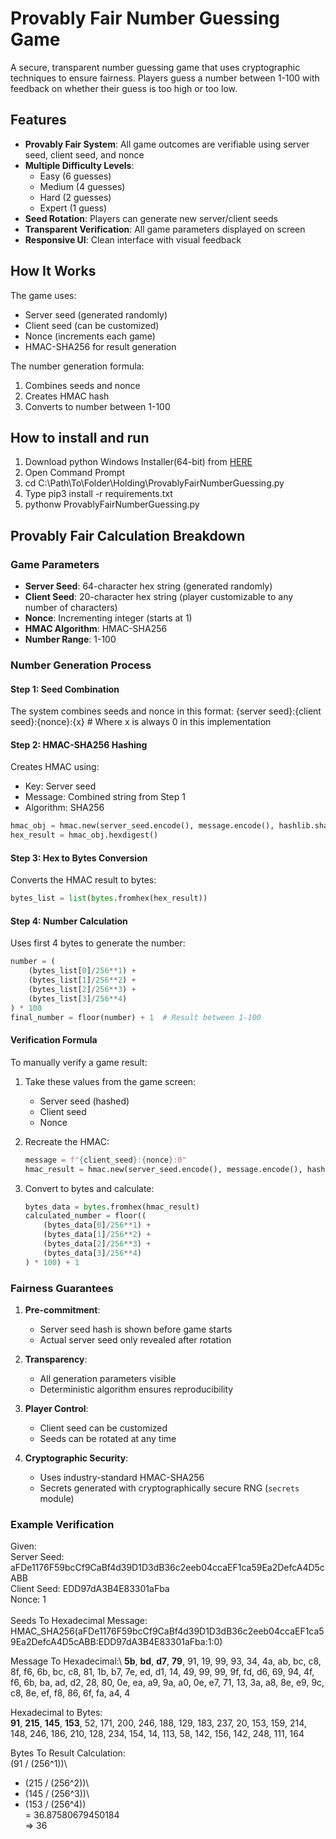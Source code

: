 # Provably Fair Number Guessing Game

A secure, transparent number guessing game that uses cryptographic techniques to ensure fairness. Players guess a number between 1-100 with feedback on whether their guess is too high or too low.

## Features

- **Provably Fair System**: All game outcomes are verifiable using server seed, client seed, and nonce
- **Multiple Difficulty Levels**: 
  - Easy (6 guesses)
  - Medium (4 guesses)
  - Hard (2 guesses)
  - Expert (1 guess)
- **Seed Rotation**: Players can generate new server/client seeds
- **Transparent Verification**: All game parameters displayed on screen
- **Responsive UI**: Clean interface with visual feedback

## How It Works

The game uses:
- Server seed (generated randomly)
- Client seed (can be customized)
- Nonce (increments each game)
- HMAC-SHA256 for result generation

The number generation formula:
1. Combines seeds and nonce
2. Creates HMAC hash
3. Converts to number between 1-100

## How to install and run

1. Download python Windows Installer(64-bit) from [HERE](https://www.python.org/downloads/release/python-3126/) 
2. Open Command Prompt
3. cd C:\Path\To\Folder\Holding\ProvablyFairNumberGuessing.py
4. Type pip3 install -r requirements.txt
5. pythonw ProvablyFairNumberGuessing.py

## Provably Fair Calculation Breakdown

### Game Parameters
- **Server Seed**: 64-character hex string (generated randomly)
- **Client Seed**: 20-character hex string (player customizable to any number of characters)
- **Nonce**: Incrementing integer (starts at 1)
- **HMAC Algorithm**: HMAC-SHA256
- **Number Range**: 1-100

### Number Generation Process

#### Step 1: Seed Combination
The system combines seeds and nonce in this format:
{server seed}:{client seed}:{nonce}:{x}  # Where x is always 0 in this implementation

#### Step 2: HMAC-SHA256 Hashing
Creates HMAC using:
- Key: Server seed
- Message: Combined string from Step 1
- Algorithm: SHA256

```python
hmac_obj = hmac.new(server_seed.encode(), message.encode(), hashlib.sha256)
hex_result = hmac_obj.hexdigest()
```

#### Step 3: Hex to Bytes Conversion
Converts the HMAC result to bytes:
```python
bytes_list = list(bytes.fromhex(hex_result))
```

#### Step 4: Number Calculation
Uses first 4 bytes to generate the number:

```python
number = (
    (bytes_list[0]/256**1) +
    (bytes_list[1]/256**2) +
    (bytes_list[2]/256**3) +
    (bytes_list[3]/256**4)
) * 100
final_number = floor(number) + 1  # Result between 1-100
```

#### Verification Formula
To manually verify a game result:

1. Take these values from the game screen:
   - Server seed (hashed)
   - Client seed
   - Nonce

2. Recreate the HMAC:
   ```python
   message = f"{client_seed}:{nonce}:0"
   hmac_result = hmac.new(server_seed.encode(), message.encode(), hashlib.sha256).hexdigest()
   ```

3. Convert to bytes and calculate:
   ```python
   bytes_data = bytes.fromhex(hmac_result)
   calculated_number = floor((
       (bytes_data[0]/256**1) +
       (bytes_data[1]/256**2) +
       (bytes_data[2]/256**3) +
       (bytes_data[3]/256**4)
   ) * 100) + 1
   ```

### Fairness Guarantees

1. **Pre-commitment**: 
   - Server seed hash is shown before game starts
   - Actual server seed only revealed after rotation

2. **Transparency**:
   - All generation parameters visible
   - Deterministic algorithm ensures reproducibility

3. **Player Control**:
   - Client seed can be customized
   - Seeds can be rotated at any time

4. **Cryptographic Security**:
   - Uses industry-standard HMAC-SHA256
   - Secrets generated with cryptographically secure RNG (`secrets` module)

### Example Verification

Given:\
Server Seed: aFDe1176F59bcCf9CaBf4d39D1D3dB36c2eeb04ccaEF1ca59Ea2DefcA4D5cABB\
Client Seed: EDD97dA3B4E83301aFba\
Nonce: 1\
\
Seeds To Hexadecimal Message:\
HMAC_SHA256(aFDe1176F59bcCf9CaBf4d39D1D3dB36c2eeb04ccaEF1ca59Ea2DefcA4D5cABB:EDD97dA3B4E83301aFba:1:0)

Message To Hexadecimal:\ 
**5b**, **bd**, **d7**, **79**, 91, 19, 99, 93, 34, 4a, ab, bc, c8, 8f, f6, 6b, bc, c8, 81, 1b, b7, 7e, ed, d1, 14, 49, 99, 99, 9f, fd, d6, 69, 94, 4f, f6, 6b, ba, ad, d2, 28, 80, 0e, ea, a9, 9a, a0, 0e, e7, 71, 13, 3a, a8, 8e, e9, 9c, c8, 8e, ef, f8, 86, 6f, fa, a4, 4

Hexadecimal to Bytes:\
**91**, **215**, **145**, **153**, 52, 171, 200, 246, 188, 129, 183, 237, 20, 153, 159, 214, 148, 246, 186, 210, 128, 234, 154, 14, 113, 58, 142, 156, 142, 248, 111, 164

Bytes To Result Calculation:\
  (91 / (256^1))\
+ (215 / (256^2))\
+ (145 / (256^3))\
+ (153 / (256^4))\
= 36.87580679450184\
=> 36
